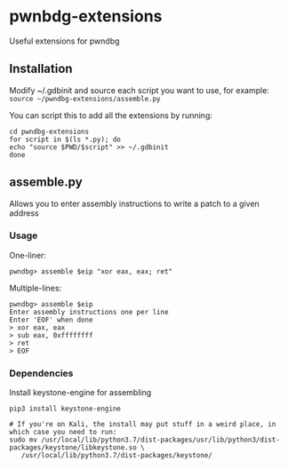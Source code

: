 # pwnbdg-extensions
Useful extensions for pwndbg

## Installation
Modify ~/.gdbinit and source each script you want to use, for example:
`source ~/pwndbg-extensions/assemble.py`

You can script this to add all the extensions by running:
```
cd pwndbg-extensions
for script in $(ls *.py); do 
echo "source $PWD/$script" >> ~/.gdbinit
done
```

## assemble.py
Allows you to enter assembly instructions to write a patch to a given address

### Usage
One-liner:
```
pwndbg> assemble $eip "xor eax, eax; ret"
```

Multiple-lines:
```
pwndbg> assemble $eip
Enter assembly instructions one per line
Enter 'EOF' when done
> xor eax, eax
> sub eax, 0xffffffff
> ret
> EOF
```

### Dependencies
Install keystone-engine for assembling
```
pip3 install keystone-engine

# If you're on Kali, the install may put stuff in a weird place, in which case you need to run:
sudo mv /usr/local/lib/python3.7/dist-packages/usr/lib/python3/dist-packages/keystone/libkeystone.so \
   /usr/local/lib/python3.7/dist-packages/keystone/
```

